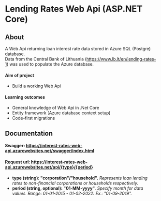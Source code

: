 # Lending Rates Web Api (ASP.NET Core)

## About
A Web Api returning loan interest rate data stored in Azure SQL (Postgre) database.<br>
Data from the Central Bank of Lithuania (https://www.lb.lt/en/lending-rates-1) was used to populate the Azure database.

#### Aim of project
- Build a working Web Api

#### Learning outcomes
- General knowledge of Web Api in .Net Core
- Entity framework (Azure database context setup)
- Code-first migrations


## Documentation

#### Swagger: https://interest-rates-web-api.azurewebsites.net/swagger/index.html
#### Request url: https://interest-rates-web-api.azurewebsites.net/api/{type}/{period}
- **type (string): "corporation"/"household".** *Represents loan lending rates to non-financial corporations or households respectively.*
- **period (string, optional): "01-MM-yyyy".** *Specify month for data values. Range: 01-01-2015 - 01-02-2022. Ex.: "01-09-2019".*
